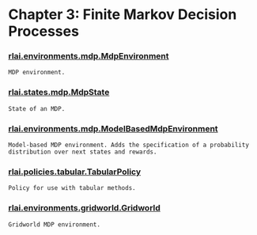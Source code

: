 # Chapter 3:  Finite Markov Decision Processes
### [rlai.environments.mdp.MdpEnvironment](https://github.com/MatthewGerber/rlai/tree/master/src/rlai/environments/mdp.py#L25)
```
MDP environment.
```
### [rlai.states.mdp.MdpState](https://github.com/MatthewGerber/rlai/tree/master/src/rlai/states/mdp.py#L10)
```
State of an MDP.
```
### [rlai.environments.mdp.ModelBasedMdpEnvironment](https://github.com/MatthewGerber/rlai/tree/master/src/rlai/environments/mdp.py#L142)
```
Model-based MDP environment. Adds the specification of a probability distribution over next states and rewards.
```
### [rlai.policies.tabular.TabularPolicy](https://github.com/MatthewGerber/rlai/tree/master/src/rlai/policies/tabular.py#L12)
```
Policy for use with tabular methods.
```
### [rlai.environments.gridworld.Gridworld](https://github.com/MatthewGerber/rlai/tree/master/src/rlai/environments/gridworld.py#L20)
```
Gridworld MDP environment.
```
